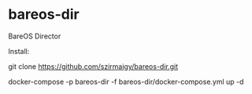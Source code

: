 # bareos-dir
BareOS Director

Install:

git clone https://github.com/szirmaigy/bareos-dir.git

docker-compose -p bareos-dir -f bareos-dir/docker-compose.yml up -d
